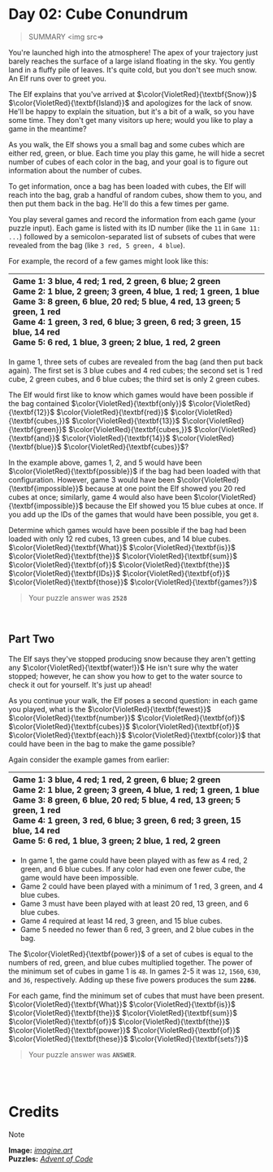 # Day 02: Cube Conundrum
> SUMMARY
<img src=>
 
You're launched high into the atmosphere! The apex of your trajectory just barely reaches the surface of a large island floating in the sky. You gently land in a fluffy pile of leaves. It's quite cold, but you don't see much snow. An Elf runs over to greet you.

The Elf explains that you've arrived at $\color{VioletRed}{\textbf{Snow}}$ $\color{VioletRed}{\textbf{Island}}$ and apologizes for the lack of snow. He'll be happy to explain the situation, but it's a bit of a walk, so you have some time. They don't get many visitors up here; would you like to play a game in the meantime?

As you walk, the Elf shows you a small bag and some cubes which are either red, green, or blue. Each time you play this game, he will hide a secret number of cubes of each color in the bag, and your goal is to figure out information about the number of cubes.

To get information, once a bag has been loaded with cubes, the Elf will reach into the bag, grab a handful of random cubes, show them to you, and then put them back in the bag. He'll do this a few times per game.

You play several games and record the information from each game (your puzzle input). Each game is listed with its ID number (like the `11` in `Game 11: ...`) followed by a semicolon-separated list of subsets of cubes that were revealed from the bag (like `3 red, 5 green, 4 blue`).

For example, the record of a few games might look like this:

| Game 1: 3 blue, 4 red; 1 red, 2 green, 6 blue; 2 green<br>Game 2: 1 blue, 2 green; 3 green, 4 blue, 1 red; 1 green, 1 blue<br>Game 3: 8 green, 6 blue, 20 red; 5 blue, 4 red, 13 green; 5 green, 1 red<br>Game 4: 1 green, 3 red, 6 blue; 3 green, 6 red; 3 green, 15 blue, 14 red<br>Game 5: 6 red, 1 blue, 3 green; 2 blue, 1 red, 2 green |
| :--- |

In game 1, three sets of cubes are revealed from the bag (and then put back again). The first set is 3 blue cubes and 4 red cubes; the second set is 1 red cube, 2 green cubes, and 6 blue cubes; the third set is only 2 green cubes.

The Elf would first like to know which games would have been possible if the bag contained $\color{VioletRed}{\textbf{only}}$ $\color{VioletRed}{\textbf{12}}$ $\color{VioletRed}{\textbf{red}}$ $\color{VioletRed}{\textbf{cubes,}}$ $\color{VioletRed}{\textbf{13}}$ $\color{VioletRed}{\textbf{green}}$ $\color{VioletRed}{\textbf{cubes,}}$ $\color{VioletRed}{\textbf{and}}$ $\color{VioletRed}{\textbf{14}}$ $\color{VioletRed}{\textbf{blue}}$ $\color{VioletRed}{\textbf{cubes}}$?

In the example above, games 1, 2, and 5 would have been $\color{VioletRed}{\textbf{possible}}$ if the bag had been loaded with that configuration. However, game 3 would have been $\color{VioletRed}{\textbf{impossible}}$ because at one point the Elf showed you 20 red cubes at once; similarly, game 4 would also have been $\color{VioletRed}{\textbf{impossible}}$ because the Elf showed you 15 blue cubes at once. If you add up the IDs of the games that would have been possible, you get `8`.

Determine which games would have been possible if the bag had been loaded with only 12 red cubes, 13 green cubes, and 14 blue cubes. $\color{VioletRed}{\textbf{What}}$ $\color{VioletRed}{\textbf{is}}$ $\color{VioletRed}{\textbf{the}}$ $\color{VioletRed}{\textbf{sum}}$ $\color{VioletRed}{\textbf{of}}$ $\color{VioletRed}{\textbf{the}}$ $\color{VioletRed}{\textbf{IDs}}$ $\color{VioletRed}{\textbf{of}}$ $\color{VioletRed}{\textbf{those}}$ $\color{VioletRed}{\textbf{games?}}$
> Your puzzle answer was **`2528`**

<br>

##  Part Two
The Elf says they've stopped producing snow because they aren't getting any $\color{VioletRed}{\textbf{water!}}$ He isn't sure why the water stopped; however, he can show you how to get to the water source to check it out for yourself. It's just up ahead!

As you continue your walk, the Elf poses a second question: in each game you played, what is the $\color{VioletRed}{\textbf{fewest}}$ $\color{VioletRed}{\textbf{number}}$ $\color{VioletRed}{\textbf{of}}$ $\color{VioletRed}{\textbf{cubes}}$ $\color{VioletRed}{\textbf{of}}$ $\color{VioletRed}{\textbf{each}}$ $\color{VioletRed}{\textbf{color}}$ that could have been in the bag to make the game possible?

Again consider the example games from earlier:

| Game 1: 3 blue, 4 red; 1 red, 2 green, 6 blue; 2 green<br>Game 2: 1 blue, 2 green; 3 green, 4 blue, 1 red; 1 green, 1 blue<br>Game 3: 8 green, 6 blue, 20 red; 5 blue, 4 red, 13 green; 5 green, 1 red<br>Game 4: 1 green, 3 red, 6 blue; 3 green, 6 red; 3 green, 15 blue, 14 red<br>Game 5: 6 red, 1 blue, 3 green; 2 blue, 1 red, 2 green |
| :--- |

- In game 1, the game could have been played with as few as 4 red, 2 green, and 6 blue cubes. If any color had even one fewer cube, the game would have been impossible.
- Game 2 could have been played with a minimum of 1 red, 3 green, and 4 blue cubes.
- Game 3 must have been played with at least 20 red, 13 green, and 6 blue cubes.
- Game 4 required at least 14 red, 3 green, and 15 blue cubes.
- Game 5 needed no fewer than 6 red, 3 green, and 2 blue cubes in the bag.

The $\color{VioletRed}{\textbf{power}}$ of a set of cubes is equal to the numbers of red, green, and blue cubes multiplied together. The power of the minimum set of cubes in game 1 is `48`. In games 2-5 it was `12`, `1560`, `630`, and `36`, respectively. Adding up these five powers produces the sum **`2286`**.

For each game, find the minimum set of cubes that must have been present. $\color{VioletRed}{\textbf{What}}$ $\color{VioletRed}{\textbf{is}}$ $\color{VioletRed}{\textbf{the}}$ $\color{VioletRed}{\textbf{sum}}$ $\color{VioletRed}{\textbf{of}}$ $\color{VioletRed}{\textbf{the}}$ $\color{VioletRed}{\textbf{power}}$ $\color{VioletRed}{\textbf{of}}$ $\color{VioletRed}{\textbf{these}}$ $\color{VioletRed}{\textbf{sets?}}$


> Your puzzle answer was **`ANSWER`**.

<br>
<br>

# Credits

> [!NOTE]  
> **Image:** [_imagine.art_](https://www.imagine.art/)<br>
> **Puzzles:** [_Advent of Code_](https://adventofcode.com/)




